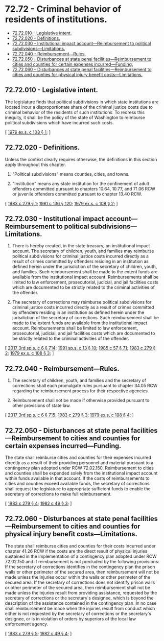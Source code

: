 # 72.72 - Criminal behavior of residents of institutions.
* [72.72.010 - Legislative intent.](#7272010---legislative-intent)
* [72.72.020 - Definitions.](#7272020---definitions)
* [72.72.030 - Institutional impact account—Reimbursement to political subdivisions—Limitations.](#7272030---institutional-impact-accountreimbursement-to-political-subdivisionslimitations)
* [72.72.040 - Reimbursement—Rules.](#7272040---reimbursementrules)
* [72.72.050 - Disturbances at state penal facilities—Reimbursement to cities and counties for certain expenses incurred—Funding.](#7272050---disturbances-at-state-penal-facilitiesreimbursement-to-cities-and-counties-for-certain-expenses-incurredfunding)
* [72.72.060 - Disturbances at state penal facilities—Reimbursement to cities and counties for physical injury benefit costs—Limitations.](#7272060---disturbances-at-state-penal-facilitiesreimbursement-to-cities-and-counties-for-physical-injury-benefit-costslimitations)
## 72.72.010 - Legislative intent.
The legislature finds that political subdivisions in which state institutions are located incur a disproportionate share of the criminal justice costs due to criminal behavior of the residents of such institutions. To redress this inequity, it shall be the policy of the state of Washington to reimburse political subdivisions which have incurred such costs.

\[ [1979 ex.s. c 108 § 1](http://leg.wa.gov/CodeReviser/documents/sessionlaw/1979ex1c108.pdf?cite=1979%20ex.s.%20c%20108%20§%201); \]

## 72.72.020 - Definitions.
Unless the context clearly requires otherwise, the definitions in this section apply throughout this chapter.

1. "Political subdivisions" means counties, cities, and towns.

2. "Institution" means any state institution for the confinement of adult offenders committed pursuant to chapters 10.64, 10.77, and 71.06 RCW or juvenile offenders committed pursuant to chapter 13.40 RCW.

\[ [1983 c 279 § 1](http://leg.wa.gov/CodeReviser/documents/sessionlaw/1983c279.pdf?cite=1983%20c%20279%20§%201); [1981 c 136 § 120](http://leg.wa.gov/CodeReviser/documents/sessionlaw/1981c136.pdf?cite=1981%20c%20136%20§%20120); [1979 ex.s. c 108 § 2](http://leg.wa.gov/CodeReviser/documents/sessionlaw/1979ex1c108.pdf?cite=1979%20ex.s.%20c%20108%20§%202); \]

## 72.72.030 - Institutional impact account—Reimbursement to political subdivisions—Limitations.
1. There is hereby created, in the state treasury, an institutional impact account. The secretary of children, youth, and families may reimburse political subdivisions for criminal justice costs incurred directly as a result of crimes committed by offenders residing in an institution as defined herein under the jurisdiction of the secretary of children, youth, and families. Such reimbursement shall be made to the extent funds are available from the institutional impact account. Reimbursements shall be limited to law enforcement, prosecutorial, judicial, and jail facilities costs which are documented to be strictly related to the criminal activities of the offender.

2. The secretary of corrections may reimburse political subdivisions for criminal justice costs incurred directly as a result of crimes committed by offenders residing in an institution as defined herein under the jurisdiction of the secretary of corrections. Such reimbursement shall be made to the extent funds are available from the institutional impact account. Reimbursements shall be limited to law enforcement, prosecutorial, judicial, and jail facilities costs which are documented to be strictly related to the criminal activities of the offender.

\[ [2017 3rd sp.s. c 6 § 714](http://lawfilesext.leg.wa.gov/biennium/2017-18/Pdf/Bills/Session%20Laws/House/1661-S2.SL.pdf?cite=2017%203rd%20sp.s.%20c%206%20§%20714); [1991 sp.s. c 13 § 10](http://lawfilesext.leg.wa.gov/biennium/1991-92/Pdf/Bills/Session%20Laws/House/1058-S.SL.pdf?cite=1991%20sp.s.%20c%2013%20§%2010); [1985 c 57 § 71](http://leg.wa.gov/CodeReviser/documents/sessionlaw/1985c57.pdf?cite=1985%20c%2057%20§%2071); [1983 c 279 § 2](http://leg.wa.gov/CodeReviser/documents/sessionlaw/1983c279.pdf?cite=1983%20c%20279%20§%202); [1979 ex.s. c 108 § 3](http://leg.wa.gov/CodeReviser/documents/sessionlaw/1979ex1c108.pdf?cite=1979%20ex.s.%20c%20108%20§%203); \]

## 72.72.040 - Reimbursement—Rules.
1. The secretary of children, youth, and families and the secretary of corrections shall each promulgate rules pursuant to chapter 34.05 RCW regarding the reimbursement process for their respective agencies.

2. Reimbursement shall not be made if otherwise provided pursuant to other provisions of state law.

\[ [2017 3rd sp.s. c 6 § 715](http://lawfilesext.leg.wa.gov/biennium/2017-18/Pdf/Bills/Session%20Laws/House/1661-S2.SL.pdf?cite=2017%203rd%20sp.s.%20c%206%20§%20715); [1983 c 279 § 3](http://leg.wa.gov/CodeReviser/documents/sessionlaw/1983c279.pdf?cite=1983%20c%20279%20§%203); [1979 ex.s. c 108 § 4](http://leg.wa.gov/CodeReviser/documents/sessionlaw/1979ex1c108.pdf?cite=1979%20ex.s.%20c%20108%20§%204); \]

## 72.72.050 - Disturbances at state penal facilities—Reimbursement to cities and counties for certain expenses incurred—Funding.
The state shall reimburse cities and counties for their expenses incurred directly as a result of their providing personnel and material pursuant to a contingency plan adopted under RCW 72.02.150. Reimbursement to cities and counties shall be expended solely from the institutional impact account within funds available in that account. If the costs of reimbursements to cities and counties exceed available funds, the secretary of corrections shall request the legislature to appropriate sufficient funds to enable the secretary of corrections to make full reimbursement.

\[ [1983 c 279 § 4](http://leg.wa.gov/CodeReviser/documents/sessionlaw/1983c279.pdf?cite=1983%20c%20279%20§%204); [1982 c 49 § 3](http://leg.wa.gov/CodeReviser/documents/sessionlaw/1982c49.pdf?cite=1982%20c%2049%20§%203); \]

## 72.72.060 - Disturbances at state penal facilities—Reimbursement to cities and counties for physical injury benefit costs—Limitations.
The state shall reimburse cities and counties for their costs incurred under chapter 41.26 RCW if the costs are the direct result of physical injuries sustained in the implementation of a contingency plan adopted under RCW 72.02.150 and if reimbursement is not precluded by the following provisions: If the secretary of corrections identifies in the contingency plan the prison walls or other perimeter of the secured area, then reimbursement will not be made unless the injuries occur within the walls or other perimeter of the secured area. If the secretary of corrections does not identify prison walls or other perimeter of the secured area, then reimbursement shall not be made unless the injuries result from providing assistance, requested by the secretary of corrections or the secretary's designee, which is beyond the description of the assistance contained in the contingency plan. In no case shall reimbursement be made when the injuries result from conduct which either is not requested by the secretary of corrections or the secretary's designee, or is in violation of orders by superiors of the local law enforcement agency.

\[ [1983 c 279 § 5](http://leg.wa.gov/CodeReviser/documents/sessionlaw/1983c279.pdf?cite=1983%20c%20279%20§%205); [1982 c 49 § 4](http://leg.wa.gov/CodeReviser/documents/sessionlaw/1982c49.pdf?cite=1982%20c%2049%20§%204); \]

